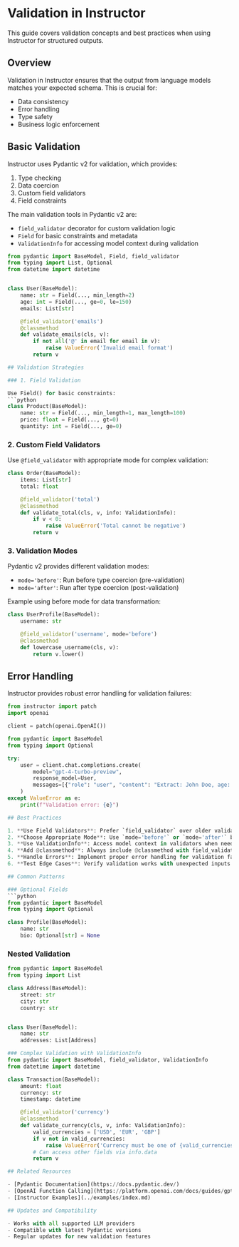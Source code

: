 # Validation in Instructor

This guide covers validation concepts and best practices when using Instructor for structured outputs.

## Overview

Validation in Instructor ensures that the output from language models matches your expected schema. This is crucial for:
- Data consistency
- Error handling
- Type safety
- Business logic enforcement

## Basic Validation

Instructor uses Pydantic v2 for validation, which provides:
1. Type checking
2. Data coercion
3. Custom field validators
4. Field constraints

The main validation tools in Pydantic v2 are:
- `field_validator` decorator for custom validation logic
- `Field` for basic constraints and metadata
- `ValidationInfo` for accessing model context during validation

```python
from pydantic import BaseModel, Field, field_validator
from typing import List, Optional
from datetime import datetime


class User(BaseModel):
    name: str = Field(..., min_length=2)
    age: int = Field(..., ge=0, le=150)
    emails: List[str]

    @field_validator('emails')
    @classmethod
    def validate_emails(cls, v):
        if not all('@' in email for email in v):
            raise ValueError('Invalid email format')
        return v

## Validation Strategies

### 1. Field Validation

Use Field() for basic constraints:
```python
class Product(BaseModel):
    name: str = Field(..., min_length=1, max_length=100)
    price: float = Field(..., gt=0)
    quantity: int = Field(..., ge=0)
```

### 2. Custom Field Validators

Use `@field_validator` with appropriate mode for complex validation:
```python
class Order(BaseModel):
    items: List[str]
    total: float

    @field_validator('total')
    @classmethod
    def validate_total(cls, v, info: ValidationInfo):
        if v < 0:
            raise ValueError('Total cannot be negative')
        return v
```

### 3. Validation Modes

Pydantic v2 provides different validation modes:
- `mode='before'`: Run before type coercion (pre-validation)
- `mode='after'`: Run after type coercion (post-validation)

Example using before mode for data transformation:
```python
class UserProfile(BaseModel):
    username: str

    @field_validator('username', mode='before')
    @classmethod
    def lowercase_username(cls, v):
        return v.lower()
```

## Error Handling

Instructor provides robust error handling for validation failures:

```python
from instructor import patch
import openai

client = patch(openai.OpenAI())

from pydantic import BaseModel
from typing import Optional

try:
    user = client.chat.completions.create(
        model="gpt-4-turbo-preview",
        response_model=User,
        messages=[{"role": "user", "content": "Extract: John Doe, age: -5"}],
    )
except ValueError as e:
    print(f"Validation error: {e}")

## Best Practices

1. **Use Field Validators**: Prefer `field_validator` over older validation patterns
2. **Choose Appropriate Mode**: Use `mode='before'` or `mode='after'` based on needs
3. **Use ValidationInfo**: Access model context in validators when needed
4. **Add @classmethod**: Always include @classmethod with field_validator
5. **Handle Errors**: Implement proper error handling for validation failures
6. **Test Edge Cases**: Verify validation works with unexpected inputs

## Common Patterns

### Optional Fields
```python
from pydantic import BaseModel
from typing import Optional

class Profile(BaseModel):
    name: str
    bio: Optional[str] = None
```

### Nested Validation
```python
from pydantic import BaseModel
from typing import List

class Address(BaseModel):
    street: str
    city: str
    country: str


class User(BaseModel):
    name: str
    addresses: List[Address]

### Complex Validation with ValidationInfo
from pydantic import BaseModel, field_validator, ValidationInfo
from datetime import datetime

class Transaction(BaseModel):
    amount: float
    currency: str
    timestamp: datetime

    @field_validator('currency')
    @classmethod
    def validate_currency(cls, v, info: ValidationInfo):
        valid_currencies = ['USD', 'EUR', 'GBP']
        if v not in valid_currencies:
            raise ValueError('Currency must be one of {valid_currencies}')
        # Can access other fields via info.data
        return v

## Related Resources

- [Pydantic Documentation](https://docs.pydantic.dev/)
- [OpenAI Function Calling](https://platform.openai.com/docs/guides/gpt/function-calling)
- [Instructor Examples](../examples/index.md)

## Updates and Compatibility

- Works with all supported LLM providers
- Compatible with latest Pydantic versions
- Regular updates for new validation features

